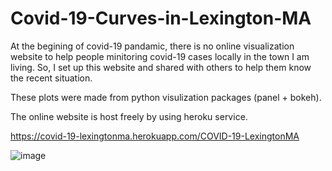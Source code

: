 # Covid-19-Curves-in-Lexington-MA

At the begining of covid-19 pandamic, there is no online visualization website to help people minitoring covid-19 cases locally in the town I am living. So, I set up this website and shared with others to help them know the recent situation.

These plots were made from python visulization packages (panel + bokeh).

The online website is host freely by using heroku service.

https://covid-19-lexingtonma.herokuapp.com/COVID-19-LexingtonMA

![image](https://user-images.githubusercontent.com/103449088/173453525-28dcd687-86c4-4d5a-94cd-8cd1a13e2f91.png)

